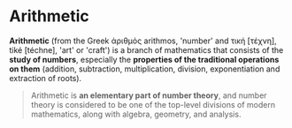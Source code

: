 # Arithmetic

__Arithmetic__ (from the Greek ἀριθμός arithmos, 'number' and τική [τέχνη], tiké [téchne], 'art' or 'craft') is a branch of mathematics that consists of the __study of numbers__, especially the __properties of the traditional operations on them__ (addition, subtraction, multiplication, division, exponentiation and extraction of roots).

> Arithmetic is __an elementary part of number theory__, and number theory is considered to be one of the top-level divisions of modern mathematics, along with algebra, geometry, and analysis.
